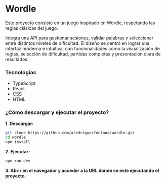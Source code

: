 # Wordle

Este proyecto consiste en un juego inspirado en Wordle, respetando las reglas clásicas del juego.

Integra una API para gestionar sesiones, validar palabras y seleccionar entre distintos niveles de dificultad.
El diseño se centró en lograr una interfaz moderna e intuitiva, con funcionalidades como la visualización de reglas, selección de dificultad, partidas completas y presentación clara de resultados.

### Tecnologías
* TypeScript
* React
* CSS
* HTML

### ¿Cómo descargar y ejecutar el proyecto?

**1. Descargar:**

```bash
git clone https://github.com/arodriguezfontana/wordle.git
cd wordle
npm install
```

**2. Ejecutar:**
```bash
npm run dev
```

**3. Abrir en el navegador y acceder a la URL donde se este ejecutando el proyecto.**
